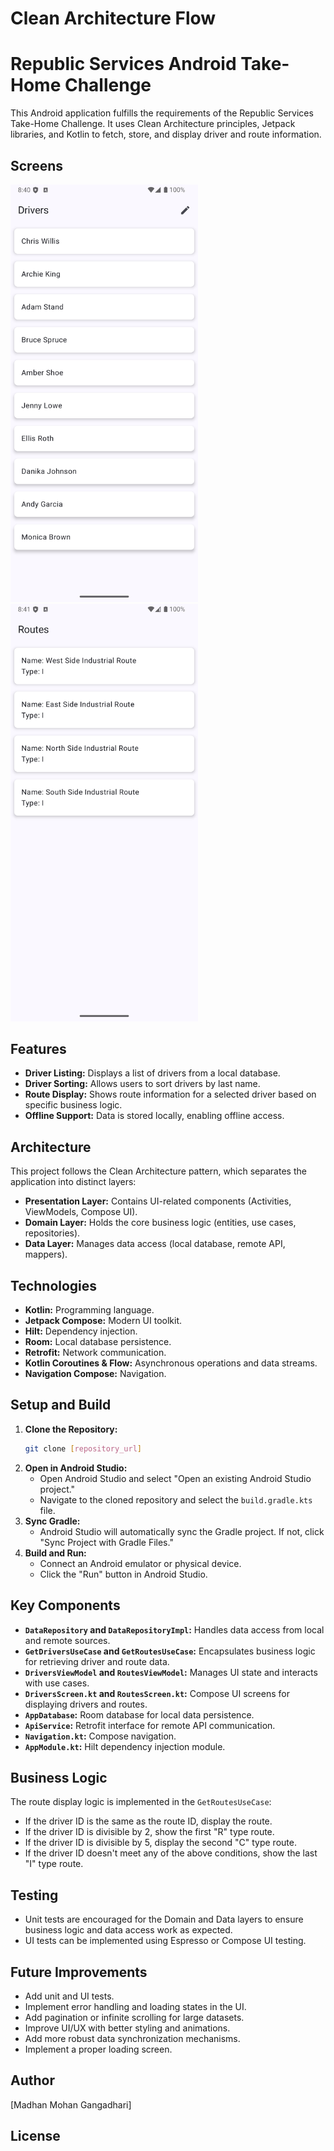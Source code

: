 # Clean Architecture Flow


# Republic Services Android Take-Home Challenge

This Android application fulfills the requirements of the Republic Services Take-Home Challenge. It uses Clean Architecture principles, Jetpack libraries, and Kotlin to fetch, store, and display driver and route information.

## Screens
<img src="screenshots/driver_screen.png" alt="Resized Image" width="300">

<img src="screenshots/route_screen.png" alt="Resized Image" width="300">

## Features

* **Driver Listing:** Displays a list of drivers from a local database.
* **Driver Sorting:** Allows users to sort drivers by last name.
* **Route Display:** Shows route information for a selected driver based on specific business logic.
* **Offline Support:** Data is stored locally, enabling offline access.

## Architecture

This project follows the Clean Architecture pattern, which separates the application into distinct layers:

* **Presentation Layer:** Contains UI-related components (Activities, ViewModels, Compose UI).
* **Domain Layer:** Holds the core business logic (entities, use cases, repositories).
* **Data Layer:** Manages data access (local database, remote API, mappers).

## Technologies

* **Kotlin:** Programming language.
* **Jetpack Compose:** Modern UI toolkit.
* **Hilt:** Dependency injection.
* **Room:** Local database persistence.
* **Retrofit:** Network communication.
* **Kotlin Coroutines & Flow:** Asynchronous operations and data streams.
* **Navigation Compose:** Navigation.


## Setup and Build

1.  **Clone the Repository:**
    ```bash
    git clone [repository_url]
    ```
2.  **Open in Android Studio:**
    * Open Android Studio and select "Open an existing Android Studio project."
    * Navigate to the cloned repository and select the `build.gradle.kts` file.
3.  **Sync Gradle:**
    * Android Studio will automatically sync the Gradle project. If not, click "Sync Project with Gradle Files."
4.  **Build and Run:**
    * Connect an Android emulator or physical device.
    * Click the "Run" button in Android Studio.

## Key Components

* **`DataRepository` and `DataRepositoryImpl`:** Handles data access from local and remote sources.
* **`GetDriversUseCase` and `GetRoutesUseCase`:** Encapsulates business logic for retrieving driver and route data.
* **`DriversViewModel` and `RoutesViewModel`:** Manages UI state and interacts with use cases.
* **`DriversScreen.kt` and `RoutesScreen.kt`:** Compose UI screens for displaying drivers and routes.
* **`AppDatabase`:** Room database for local data persistence.
* **`ApiService`:** Retrofit interface for remote API communication.
* **`Navigation.kt`:** Compose navigation.
* **`AppModule.kt`:** Hilt dependency injection module.

## Business Logic

The route display logic is implemented in the `GetRoutesUseCase`:

* If the driver ID is the same as the route ID, display the route.
* If the driver ID is divisible by 2, show the first "R" type route.
* If the driver ID is divisible by 5, display the second "C" type route.
* If the driver ID doesn't meet any of the above conditions, show the last "I" type route.

## Testing

* Unit tests are encouraged for the Domain and Data layers to ensure business logic and data access work as expected.
* UI tests can be implemented using Espresso or Compose UI testing.

## Future Improvements

* Add unit and UI tests.
* Implement error handling and loading states in the UI.
* Add pagination or infinite scrolling for large datasets.
* Improve UI/UX with better styling and animations.
* Add more robust data synchronization mechanisms.
* Implement a proper loading screen.

## Author

[Madhan Mohan Gangadhari]

## License
